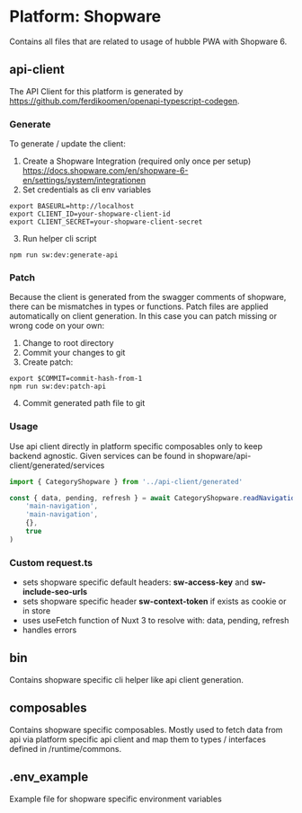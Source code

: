 # Platform: Shopware
Contains all files that are related to usage of hubble PWA with Shopware 6.

## api-client
The API Client for this platform is generated by https://github.com/ferdikoomen/openapi-typescript-codegen.

### Generate
To generate / update the client:
1. Create a Shopware Integration (required only once per setup) https://docs.shopware.com/en/shopware-6-en/settings/system/integrationen
2. Set credentials as cli env variables
```shell
export BASEURL=http://localhost
export CLIENT_ID=your-shopware-client-id
export CLIENT_SECRET=your-shopware-client-secret
```
3. Run helper cli script
```shell
npm run sw:dev:generate-api
```

### Patch
Because the client is generated from the swagger comments of shopware, there can be mismatches in types or functions. 
Patch files are applied automatically on client generation. 
In this case you can patch missing or wrong code on your own:

1. Change to root directory
2. Commit your changes to git 
3. Create patch:
```shell
export $COMMIT=commit-hash-from-1
npm run sw:dev:patch-api
```
4. Commit generated path file to git 

### Usage
Use api client directly in platform specific composables only to keep backend agnostic.
Given services can be found in shopware/api-client/generated/services
```js
import { CategoryShopware } from '../api-client/generated'

const { data, pending, refresh } = await CategoryShopware.readNavigation(
    'main-navigation',
    'main-navigation',
    {},
    true
)
```

### Custom request.ts
- sets shopware specific default headers: **sw-access-key** and **sw-include-seo-urls**
- sets shopware specific header **sw-context-token** if exists as cookie or in store 
- uses useFetch function of Nuxt 3 to resolve with: data, pending, refresh
- handles errors 

## bin
Contains shopware specific cli helper like api client generation.

## composables
Contains shopware specific composables. Mostly used to fetch data from api via 
platform specific api client and map them to types / interfaces defined in /runtime/commons. 

## .env_example
Example file for shopware specific environment variables 

